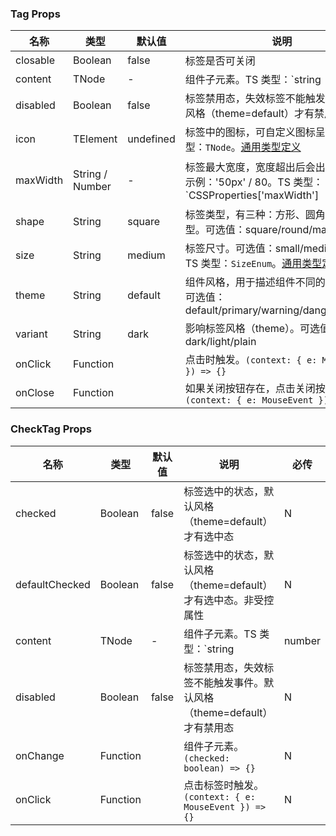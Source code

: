 
### Tag Props
名称 | 类型 | 默认值 | 说明 | 必传
-- | -- | -- | -- | --
closable | Boolean | false | 标签是否可关闭 | N
content | TNode | - | 组件子元素。TS 类型：`string | number | TNode`。[通用类型定义](https://github.com/TDesignOteam/tdesign-react/blob/main/src/_type/common.ts) | N
disabled | Boolean | false | 标签禁用态，失效标签不能触发事件。默认风格（theme=default）才有禁用态 | N
icon | TElement | undefined | 标签中的图标，可自定义图标呈现。TS 类型：`TNode`。[通用类型定义](https://github.com/TDesignOteam/tdesign-react/blob/main/src/_type/common.ts) | N
maxWidth | String / Number | - | 标签最大宽度，宽度超出后会出现省略号。示例：'50px' / 80。TS 类型：`CSSProperties['maxWidth'] | number`。[详细类型定义](https://github.com/TDesignOteam/tdesign-react/blob/main/src/_type/components/tag/index.ts) | N
shape | String | square | 标签类型，有三种：方形、圆角方形、标记型。可选值：square/round/mark | N
size | String | medium | 标签尺寸。可选值：small/medium/large。TS 类型：`SizeEnum`。[通用类型定义](https://github.com/TDesignOteam/tdesign-react/blob/main/src/_type/common.ts) | N
theme | String | default | 组件风格，用于描述组件不同的应用场景。可选值：default/primary/warning/danger/success | N
variant | String | dark | 影响标签风格（theme）。可选值：dark/light/plain | N
onClick | Function |  | 点击时触发。`(context: { e: MouseEvent }) => {}` | N
onClose | Function |  | 如果关闭按钮存在，点击关闭按钮时触发。`(context: { e: MouseEvent }) => {}` | N


### CheckTag Props
名称 | 类型 | 默认值 | 说明 | 必传
-- | -- | -- | -- | --
checked | Boolean | false | 标签选中的状态，默认风格（theme=default）才有选中态 | N
defaultChecked | Boolean | false | 标签选中的状态，默认风格（theme=default）才有选中态。非受控属性 | N
content | TNode | - | 组件子元素。TS 类型：`string | number | TNode`。[通用类型定义](https://github.com/TDesignOteam/tdesign-react/blob/main/src/_type/common.ts) | N
disabled | Boolean | false | 标签禁用态，失效标签不能触发事件。默认风格（theme=default）才有禁用态 | N
onChange | Function |  | 组件子元素。`(checked: boolean) => {}` | N
onClick | Function |  | 点击标签时触发。`(context: { e: MouseEvent }) => {}` | N
